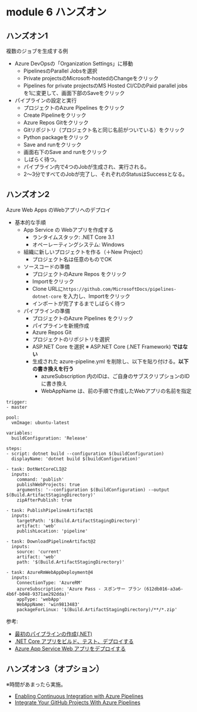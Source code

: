 # module 6 ハンズオン

## ハンズオン1

複数のジョブを生成する例

  - Azure DevOpsの「Organization Settings」に移動
    - PipelinesのParallel Jobsを選択
    - Private projectsのMicrosoft-hostedのChangeをクリック
    - Pipelines for private projectsのMS Hosted CI/CDのPaid parallel jobsを1に変更して、画面下部のSaveをクリック
  - パイプラインの設定と実行
    - プロジェクトのAzure Pipelines をクリック
    - Create Pipelineをクリック
    - Azure Repos Gitをクリック
    - Gitリポジトリ（プロジェクト名と同じ名前がついている）をクリック
    - Python packageをクリック
    - Save and runをクリック
    - 画面右下のSave and runをクリック
    - しばらく待つ。
    - パイプライン内で4つのJobが生成され、実行される。
    - 2～3分ですべてのJobが完了し、それぞれのStatusはSuccessとなる。

## ハンズオン2

Azure Web Apps のWebアプリへのデプロイ

- 基本的な手順
  - App Service の Webアプリを作成する
    - ランタイムスタック: .NET Core 3.1
    - オペーレーティングシステム: Windows
  - 組織に新しいプロジェクトを作る（＋New Project）
    - プロジェクト名は任意のものでOK
  - ソースコードの準備
    - プロジェクトのAzure Repos をクリック
    - Importをクリック 
    - Clone URLに`https://github.com/MicrosoftDocs/pipelines-dotnet-core` を入力し、Importをクリック
    - インポートが完了するまでしばらく待つ
  - パイプラインの準備
    - プロジェクトのAzure Pipelines をクリック
    - パイプラインを新規作成
    - Azure Repos Git
    - プロジェクトのリポジトリを選択
    - ASP.NET Core を選択 ※ ASP.NET Core (.NET Framework) **ではない**
    - 生成された azure-pipeline.yml を削除し、以下を貼り付ける。**以下の書き換えを行う**
      - azureSubscription 内のIDは、ご自身のサブスクリプションのIDに書き換え
      - WebAppName は、前の手順で作成したWebアプリの名前を指定

```
trigger:
- master

pool:
  vmImage: ubuntu-latest

variables:
  buildConfiguration: 'Release'

steps:
- script: dotnet build --configuration $(buildConfiguration)
  displayName: 'dotnet build $(buildConfiguration)'

- task: DotNetCoreCLI@2
  inputs:
    command: 'publish'
    publishWebProjects: true
    arguments: '--configuration $(BuildConfiguration) --output $(Build.ArtifactStagingDirectory)'
    zipAfterPublish: true

- task: PublishPipelineArtifact@1
  inputs:
    targetPath: '$(Build.ArtifactStagingDirectory)'
    artifact: 'web'
    publishLocation: 'pipeline'

- task: DownloadPipelineArtifact@2
  inputs:
    source: 'current'
    artifact: 'web'
    path: '$(Build.ArtifactStagingDirectory)'

- task: AzureRmWebAppDeployment@4
  inputs:
    ConnectionType: 'AzureRM'
    azureSubscription: 'Azure Pass - スポンサー プラン (612db016-a3a6-4b6f-b048-9371ae292dda)'
    appType: 'webApp'
    WebAppName: 'win9813483'
    packageForLinux: '$(Build.ArtifactStagingDirectory)/**/*.zip'
```

参考:
- [最初のパイプラインの作成(.NET)](https://docs.microsoft.com/ja-jp/azure/devops/pipelines/create-first-pipeline?view=azure-devops&tabs=tfs-2018-2%2Cbrowser%2Cnet#create-your-first-pipeline-1)
- [.NET Core アプリをビルド、テスト、デプロイする](https://docs.microsoft.com/ja-jp/azure/devops/pipelines/ecosystems/dotnet-core?view=azure-devops&tabs=dotnetfive)
- [Azure App Service Web アプリをデプロイする](https://docs.microsoft.com/ja-jp/azure/devops/pipelines/targets/webapp?view=azure-devops&tabs=yaml%2Cwindows)


## ハンズオン3（オプション）

※時間があまったら実施。

- [Enabling Continuous Integration with Azure Pipelines](https://azuredevopslabs.com//labs/azuredevops/continuousintegration/)
- [Integrate Your GitHub Projects With Azure Pipelines](https://azuredevopslabs.com/labs/azuredevops/github-integration/)

